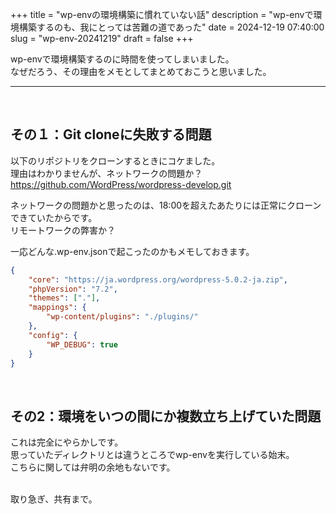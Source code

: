 +++
title = "wp-envの環境構築に慣れていない話"
description = "wp-envで環境構築するのも、我にとっては苦難の道であった"
date = 2024-12-19 07:40:00
slug = "wp-env-20241219"
draft = false
+++

wp-envで環境構築するのに時間を使ってしまいました。  
なぜだろう、その理由をメモとしてまとめておこうと思いました。    

<!--more-->

---

<br>

## その１：Git cloneに失敗する問題

以下のリポジトリをクローンするときにコケました。  
理由はわかりませんが、ネットワークの問題か？  
https://github.com/WordPress/wordpress-develop.git

ネットワークの問題かと思ったのは、18:00を超えたあたりには正常にクローンできていたからです。  
リモートワークの弊害か？  

一応どんな.wp-env.jsonで起こったのかもメモしておきます。  

```json
{
    "core": "https://ja.wordpress.org/wordpress-5.0.2-ja.zip",
    "phpVersion": "7.2",
    "themes": ["."],
    "mappings": {
        "wp-content/plugins": "./plugins/"
    },
    "config": {
        "WP_DEBUG": true
    }
}
```

<br>


## その2：環境をいつの間にか複数立ち上げていた問題

これは完全にやらかしです。  
思っていたディレクトリとは違うところでwp-envを実行している始末。  
こちらに関しては弁明の余地もないです。  

<br>
取り急ぎ、共有まで。   
